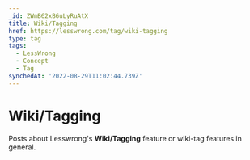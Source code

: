 ```yaml
---
_id: ZWmB62xB6uLyRuAtX
title: Wiki/Tagging
href: https://lesswrong.com/tag/wiki-tagging
type: tag
tags:
  - LessWrong
  - Concept
  - Tag
synchedAt: '2022-08-29T11:02:44.739Z'
---
```

# Wiki/Tagging

Posts about Lesswrong's **Wiki/Tagging** feature or wiki-tag features in general.
